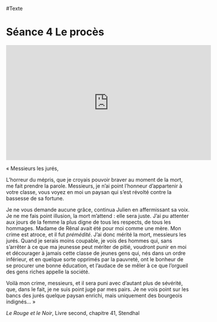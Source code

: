 #Texte

# Séance 4 Le procès

<iframe width="560" height="315" src="https://www.youtube.com/embed/LiJDqLQV7jw" frameborder="0" allow="accelerometer; autoplay; encrypted-media; gyroscope; picture-in-picture" allowfullscreen></iframe>

« Messieurs les jurés,

L’horreur du mépris, que je croyais pouvoir braver au moment de la mort, me fait prendre la parole. Messieurs, je n’ai point l’honneur d’appartenir à votre classe, vous voyez en moi un paysan qui s’est révolté contre la bassesse de sa fortune.

Je ne vous demande aucune grâce, continua Julien en affermissant sa voix. Je ne me fais point illusion, la mort m’attend : elle sera juste. J’ai pu attenter aux jours de la femme la plus digne de tous les respects, de tous les hommages. Madame de Rênal avait été pour moi comme une mère. Mon crime est atroce, et il fut *prémédité*. J’ai donc mérité la mort, messieurs les jurés. Quand je serais moins coupable, je vois des hommes qui, sans s’arrêter à ce que ma jeunesse peut mériter de pitié, voudront punir en moi et décourager à jamais cette classe de jeunes gens qui, nés dans un ordre inférieur, et en quelque sorte opprimés par la pauvreté, ont le bonheur de se procurer une bonne éducation, et l’audace de se mêler à ce que l’orgueil des gens riches appelle la société.

Voilà mon crime, messieurs, et il sera puni avec d’autant plus de sévérité, que, dans le fait, je ne suis point jugé par mes pairs. Je ne vois point sur les bancs des jurés quelque paysan enrichi, mais uniquement des bourgeois indignés… »

*Le Rouge et le Noir*, Livre second, chapitre 41, Stendhal